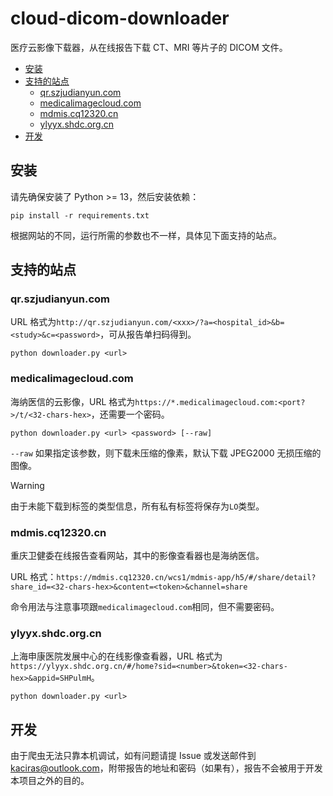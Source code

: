 # cloud-dicom-downloader

医疗云影像下载器，从在线报告下载 CT、MRI 等片子的 DICOM 文件。

* [安装](#安装)
* [支持的站点](#支持的站点)
  * [qr.szjudianyun.com](#qrszjudianyuncom)
  * [medicalimagecloud.com](#medicalimagecloudcom)
  * [mdmis.cq12320.cn](#mdmiscq12320cn)
  * [ylyyx.shdc.org.cn](#ylyyxshdcorgcn)
* [开发](#开发)

## 安装

请先确保安装了 Python >= 13，然后安装依赖：

```
pip install -r requirements.txt
```

根据网站的不同，运行所需的参数也不一样，具体见下面支持的站点。

## 支持的站点

### qr.szjudianyun.com

URL 格式为`http://qr.szjudianyun.com/<xxx>/?a=<hospital_id>&b=<study>&c=<password>`，可从报告单扫码得到。

```
python downloader.py <url>
```

### medicalimagecloud.com

海纳医信的云影像，URL 格式为`https://*.medicalimagecloud.com:<port?>/t/<32-chars-hex>`，还需要一个密码。

```
python downloader.py <url> <password> [--raw]
```

`--raw` 如果指定该参数，则下载未压缩的像素，默认下载 JPEG2000 无损压缩的图像。

> [!WARNING]
> 由于未能下载到标签的类型信息，所有私有标签将保存为`LO`类型。

### mdmis.cq12320.cn

重庆卫健委在线报告查看网站，其中的影像查看器也是海纳医信。

URL 格式：`https://mdmis.cq12320.cn/wcs1/mdmis-app/h5/#/share/detail?share_id=<32-chars-hex>&content=<token>&channel=share`

命令用法与注意事项跟`medicalimagecloud.com`相同，但不需要密码。

### ylyyx.shdc.org.cn

上海申康医院发展中心的在线影像查看器，URL 格式为`https://ylyyx.shdc.org.cn/#/home?sid=<number>&token=<32-chars-hex>&appid=SHPulmH`。

```
python downloader.py <url>
```

## 开发

由于爬虫无法只靠本机调试，如有问题请提 Issue 或发送邮件到 [kaciras@outlook.com](mailto:kaciras@outlook.com)，附带报告的地址和密码（如果有），报告不会被用于开发本项目之外的目的。
